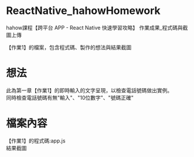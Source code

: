 # ReactNative_hahowHomework
hahow課程【跨平台 APP - React Native 快速學習攻略】
作業成果_程式碼與截圖上傳

【作業1】的檔案，包含程式碼、製作的想法與結果截圖

# 想法
此為第一章【作業1】的即時輸入的文字呈現，以檢查電話號碼做出實例。
<br>同時檢查電話號碼有無"輸入"、"10位數字"、"號碼正確"

# 檔案內容
【作業1】的程式碼:app.js
<br>結果截圖
